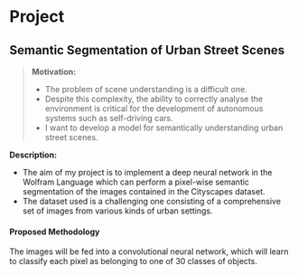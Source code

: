 # Project

Semantic Segmentation of Urban Street Scenes
----------

> **Motivation:**
> - The problem of scene understanding is a difficult one.
> - Despite this complexity, the ability to correctly analyse the environment is critical for the development of autonomous systems such as self-driving cars.
> - I want to develop a model for semantically understanding urban street scenes.


**Description:**

 - The aim of my project is to implement a deep neural network in the Wolfram Language which can perform a pixel-wise semantic segmentation of the images contained in the Cityscapes dataset.
 - The dataset used is a challenging one consisting of a comprehensive set of images from various kinds of urban settings.

#### <i class="icon-pencil"></i> Proposed Methodology

The images will be fed into a convolutional neural network, which will learn to classify each pixel as belonging to one of 30 classes of objects.
